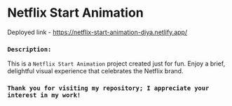 # Netflix Start Animation
Deployed link - https://netflix-start-animation-diya.netlify.app/


### `Description:`
This is a `Netflix Start Animation` project created just for fun. Enjoy a brief, delightful visual experience that celebrates the Netflix brand.

###  `Thank you for visiting my repository; I appreciate your interest in my work!`

